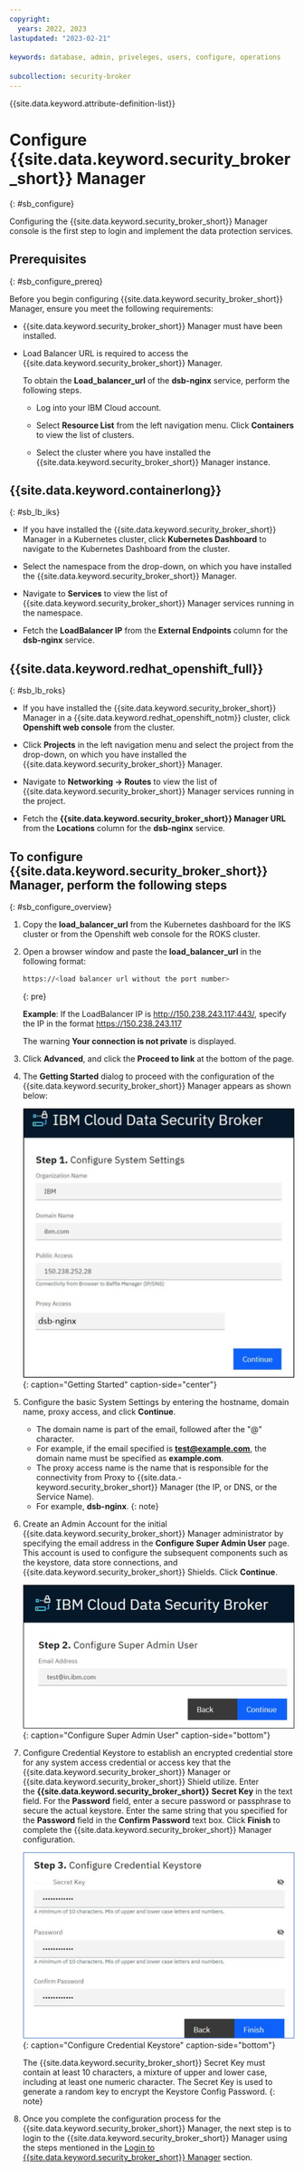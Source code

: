 ```yaml
---
copyright:
  years: 2022, 2023
lastupdated: "2023-02-21"

keywords: database, admin, priveleges, users, configure, operations

subcollection: security-broker
---
```


{{site.data.keyword.attribute-definition-list}}

# Configure {{site.data.keyword.security_broker_short}} Manager
{: #sb_configure}

Configuring the {{site.data.keyword.security_broker_short}} Manager console is the first step
to login and implement the data protection services.

## **Prerequisites**
{: #sb_configure_prereq}

Before you begin configuring {{site.data.keyword.security_broker_short}} Manager, ensure you meet the
following requirements:

- {{site.data.keyword.security_broker_short}} Manager must have been installed.
- Load Balancer URL is required to access the {{site.data.keyword.security_broker_short}} Manager.

    To obtain the **Load_balancer_url** of the **dsb-nginx** service, perform the following steps. 
 
    - Log into your IBM Cloud account.
    
    - Select **Resource List** from the left navigation menu. Click **Containers** to view the list of clusters.

    - Select the cluster where you have installed the {{site.data.keyword.security_broker_short}} Manager instance.

## {{site.data.keyword.containerlong}}
{: #sb_lb_iks}

- If you have installed the {{site.data.keyword.security_broker_short}} Manager in a Kubernetes cluster, click **Kubernetes Dashboard** to navigate to the Kubernetes Dashboard from the cluster.
 
- Select the namespace from the drop-down, on which you have installed the {{site.data.keyword.security_broker_short}} Manager.

- Navigate to **Services** to view the list of {{site.data.keyword.security_broker_short}} Manager services running in the namespace.

- Fetch the **LoadBalancer IP** from the **External Endpoints** column for the **dsb-nginx** service.

## {{site.data.keyword.redhat_openshift_full}}
{: #sb_lb_roks}

- If you have installed the {{site.data.keyword.security_broker_short}} Manager in a {{site.data.keyword.redhat_openshift_notm}} cluster, click **Openshift web console** from the cluster.

- Click **Projects** in the left navigation menu and select the project from the drop-down, on which you have installed the {{site.data.keyword.security_broker_short}} Manager.

- Navigate to **Networking -> Routes** to view the list of {{site.data.keyword.security_broker_short}} Manager services running in the project.

- Fetch the **{{site.data.keyword.security_broker_short}} Manager URL** from the **Locations** column for the **dsb-nginx** service.

## To configure {{site.data.keyword.security_broker_short}} Manager, perform the following steps
{: #sb_configure_overview}
 
1. Copy the **load_balancer_url** from the Kubernetes dashboard for the IKS cluster or from the Openshift   web console for the ROKS cluster.
2. Open a browser window and paste the **load_balancer_url** in the following format:

    ```sh
    https://<load balancer url without the port number>
    ```
    {: pre}    

    **Example**:  If the LoadBalancer IP is http://150.238.243.117:443/, specify the IP in the format https://150.238.243.117

    The warning **Your connection is not private** is displayed.

3. Click **Advanced**, and click the **Proceed to link** at the bottom of the page.

4. The **Getting Started** dialog to proceed with the configuration of the {{site.data.keyword.security_broker_short}} Manager appears as shown below:

   ![Getting Started](../images/getting_started.svg "Getting Started"){: caption="Getting Started" caption-side="center"}
    
5. Configure the basic System Settings by entering the hostname, domain name, proxy access, and click **Continue**.

   - The domain name is part of the email, followed after the "@" character.
   - For example, if the email specified is **test@example.com**, the domain name must be specified as **example.com**. 
   - The proxy access name is the name that is responsible for the connectivity from Proxy to {{site.data.- keyword.security_broker_short}} Manager (the IP, or DNS, or the Service Name). 
   - For example, **dsb-nginx**.
   {: note}
    
6. Create an Admin Account for the initial {{site.data.keyword.security_broker_short}} Manager administrator by specifying the email address in the **Configure Super Admin User** page. This account is   used to configure the subsequent components such as the keystore, data store connections, and {{site.data.keyword.security_broker_short}} Shields. Click **Continue**.

   ![Configure Super Admin User](../images/superadmin.svg){: caption="Configure Super Admin User" caption-side="bottom"}

7. Configure Credential Keystore to establish an encrypted credential store for any system access credential or access key that the {{site.data.keyword.security_broker_short}} Manager or {{site.data.keyword.security_broker_short}} Shield utilize. Enter the **{{site.data.keyword.security_broker_short}}** **Secret Key** in the text field. For the **Password** field, enter a secure password or passphrase to secure the actual keystore. Enter the same string that you specified for the **Password** field in the **Confirm Password** text box. Click **Finish** to complete the {{site.data.keyword.security_broker_short}} Manager configuration.

    ![Configure Credential Keystore](../images/secret_key.svg){: caption="Configure Credential Keystore" caption-side="bottom"}

    The {{site.data.keyword.security_broker_short}} Secret Key must contain at least 10 characters, a mixture of upper and lower case, including at least one numeric character. The Secret Key is used to generate a random key to encrypt the Keystore Config Password.
    {: note}

8. Once you complete the configuration process for the {{site.data.keyword.security_broker_short}} Manager, the next step is to login to the {{site.data.keyword.security_broker_short}} Manager using the steps mentioned in the [Login to {{site.data.keyword.security_broker_short}} Manager](/docs/security-broker?topic=security-broker-sb_login) section.
